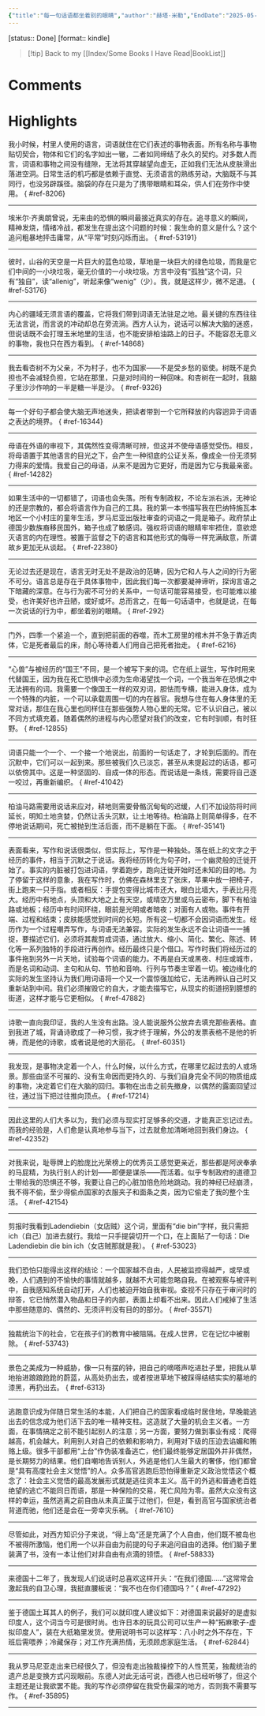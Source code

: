```yaml
---
{"title":"每一句话语都坐着别的眼睛","author":"赫塔·米勒","EndDate":"2025-05-15","publisher":" 贵州人民出版社","dg-publish":true,"permalink":"/BookNotes/每一句话语都坐着别的眼睛/","dgPassFrontmatter":true,"noteIcon":""}
---
```


[status:: Done]
[format:: kindle]

>[!tip] Back to my [[Index/Some Books I Have Read\|BookList]]

# Comments

# Highlights

我小时候，村里人使用的语言，词语就住在它们表述的事物表面。所有名称与事物贴切契合，物体和它们的名字如出一辙，二者如同缔结了永久的契约。对多数人而言，词语和事物之间没有缝隙，无法将其穿越望向虚无，正如我们无法从皮肤滑出落进空洞。日常生活的机巧都是依赖于直觉、无须语言的熟练劳动，大脑既不与其同行，也没另辟蹊径。脑袋的存在只是为了携带眼睛和耳朵，供人们在劳作中使用。 
{ #ref-8206}


---
埃米尔·齐奥朗曾说，无来由的恐惧的瞬间最接近真实的存在。追寻意义的瞬间，精神发烧，情绪冷战，都发生在提出这个问题的时候：我生命的意义是什么？这个追问粗暴地抨击庸常，从“平常”时刻闪烁而出。 
{ #ref-53191}


---
彼时，山谷的天空是一片巨大的蓝色垃圾，草地是一块巨大的绿色垃圾，而我是它们中间的一小块垃圾，毫无价值的一小块垃圾。方言中没有“孤独”这个词，只有“独自”，读“allenig”，听起来像“wenig”（少）。我，就是这样少，微不足道。 
{ #ref-53176}


---
内心的疆域无须言语的覆盖，它将我们带到词语无法驻足之地。最关键的东西往往无法言说，而言说的冲动却总在旁流淌。西方人认为，说话可以解决大脑的迷惑，但说话既不会打理玉米地里的生活，也不能安排柏油路上的日子。不能容忍无意义的事物，我也只在西方看到。 
{ #ref-14868}


---
我去看杏树不为父亲，不为村子，也不为国家——不是受乡愁的驱使。树既不是负担也不会减轻负担，它站在那里，只是对时间的一种回味。和杏树在一起时，我脑子里沙沙作响的一半是糖一半是沙。 
{ #ref-9326}


---
每一个好句子都会使大脑无声地迷失，把读者带到一个它所释放的内容迥异于词语之表达的境界。 
{ #ref-16344}


---
母语在外语的审视下，其偶然性变得清晰可辨，但这并不使母语感觉受伤。相反，将母语置于其他语言的目光之下，会产生一种彻底的公证关系，像成全一份无须努力得来的爱情。我爱自己的母语，从来不是因为它更好，而是因为它与我最亲密。 
{ #ref-14282}


---
如果生活中的一切都错了，词语也会失落。所有专制政权，不论左派右派，无神论的还是宗教的，都会将语言作为自己的工具。我的第一本书描写我在巴纳特施瓦本地区一个小村庄的童年生活，罗马尼亚出版社审查的词语之一竟是箱子。政府禁止德国少数族裔移民国外，箱子也成了敏感词。强权将词语的眼睛牢牢捂住，意欲熄灭语言的内在理性。被置于监督之下的语言和其他形式的侮辱一样充满敌意，所谓故乡更加无从谈起。 
{ #ref-22380}


---
无论过去还是现在，语言无时无处不是政治的范畴，因为它和人与人之间的行为密不可分。语言总是存在于具体事物中，因此我们每一次都要凝神谛听，探询言语之下暗藏的深意。在与行为密不可分的关系中，一句话可能容易接受，也可能难以接受，也许美好也许丑陋，或好或坏。总而言之，在每一句话语中，也就是说，在每一次说话的行为中，都坐着别的眼睛。 
{ #ref-292}


---
门外，四季一个紧追一个，直到把前面的吞噬，而木工房里的棺木并不急于靠近肉体，它是死者最后的床，耐心等待着人们用自己把死者抬走。 
{ #ref-6216}


---
“心兽”与被经历的“国王”不同，是一个被写下来的词。它在纸上诞生，写作时用来代替国王，因为我在死亡恐惧中必须为生命渴望找一个词，一个我当年在恐惧之中无法拥有的词。我需要一个像国王一样的双刃词，胆怯而专横，能进入身体，成为一个特殊的内脏，一个可以承载周围一切的内在器官。我想与住在每人身体里的无常对话，那住在我心里也同样住在那些强势人物心里的无常。它不认识自己，被以不同方式填充着。随着偶然的进程与内心愿望对我们的改变，它有时驯顺，有时狂野。 
{ #ref-12855}


---
词语只能一个一个、一个接一个地说出，前面的一句话走了，才轮到后面的。而在沉默中，它们可以一起到来。那些被我们久已淡忘，甚至从未提起过的话语，都可以依傍其中。这是一种坚固的、自成一体的形态。而说话是一条线，需要将自己逐一咬过，再重新编织。 
{ #ref-41042}


---
柏油马路需要用说话来应对，耕地则需要骨骼沉甸甸的迟缓，人们不加设防将时间延长，明知土地贪婪，仍然让舌头沉默，让土地等待。柏油路上则简单得多，在不停地说话期间，死亡被抛到生活后面，而不是躺在下面。 
{ #ref-35141}


---
表面看来，写作和说话很类似，但实际上，写作是一种独处。落在纸上的文字之于经历的事件，相当于沉默之于说话。我将经历转化为句子时，一个幽灵般的迁徙开始了。事实的内脏被打包进词语，学着跑步，跑向迁徙开始时还未知的目的地。为了停留于这样的意象，我在写作时，仿佛在森林里支了张床，苹果中放一把椅子，街上跑来一只手指。或者相反：手提包变得比城市还大，眼白比墙大，手表比月亮大。经历中有地点，头顶和大地之上有天空，或晴空万里或乌云密布，脚下有柏油路或地板；经历中有时间环绕，眼前是光明或者暗夜；对面有人或物。事件有开端、过程和结束；皮肤能感觉到时间的长短。所有这一切都不会因词语而发生。经历作为一个过程嘲弄写作，与词语无法兼容。实际的发生永远不会让词语一一捕捉，要描述它们，必须将其裁剪成词语，通过放大、缩小、简化、繁化、陈述、转化等一系列独特的手段进行再创作。经历最终只是个借口。写作时我们将经历过的事件拖到另外一片天地，试验每个词语的能力。不再是白天或黑夜、村庄或城市，而是名词和动词、主句和从句、节拍和音响、行列与节奏主宰着一切。被边缘化的实际的发生坚持认为我们用词语将一个又一个震惊强加给它，无法再辨认自己时又重新站到中间。我们必须摧毁它的自大，才能去描写它，从现实的街道拐到臆想的街道，这样才能与它更相似。 
{ #ref-47882}


---
诗歌一直向我印证，我的人生没有出路。没人能说服外公放弃去填充那些表格。直到我进了城，背诵诗歌成了一种习惯，我才终于理解，外公的发票表格不是他的祈祷，而是他的诗歌，或者说是他的大丽花。 
{ #ref-60351}


---
我发现，是事物决定着一个人，什么时候，以什么方式，在哪里忆起过去的人或场景。那些由坚不可摧的、没有生命因而更持久的、与我们自身完全不同的物质组成的事物，决定着它们在大脑的回归。事物在出击之前先撤身，以偶然的露面回望过往，通过当下把过往推向顶点。 
{ #ref-17214}


---
因此这里的人们大多以为，我们必须与现实打足够多的交道，才能真正忘记过去。而我的经验是，人们愈是认真地参与当下，过去就愈加清晰地回到我们身边。 
{ #ref-42352}


---
对我来说，耻辱牌上的脸庞比光荣榜上的优秀员工感觉更亲近，那些都是阿谀奉承的马屁精，为执行别人的计划——即便是谋杀——而活着。似乎专制政府的道德卫士带给我的恐惧还不够，我要让自己的心脏加倍危险地跳动。我的神经已经崩溃，我不得不偷，至少得偷点国家的衣服夹子和面条之类，因为它偷走了我的整个生活。 
{ #ref-42154}


---
剪报时我看到Ladendiebin（女店贼）这个词，里面有“die bin”字样，我只需把ich（自己）加进去就行。我给一只手提袋切开一个口，在上面贴了一句话：Die Ladendiebin die bin ich（女店贼那就是我）。 
{ #ref-53023}


---
我们恐怕只能得出这样的结论：一个国家越不自由，人民被监控得越严，或早或晚，人们遇到的不愉快的事情就越多，就越不大可能忽略自我。在被观察与被评判中，自我感知系统自动打开，人们也被迫开始自我审视。查视不只存在于审问时的辩答，它已悄然潜入物品和日子的内部，表面上却看不出来。因此人们戒掉了生活中那些随意的、偶然的、无须评判没有目的的部分。 
{ #ref-35571}


---
独裁统治下的社会，它在孩子们的教育中被阻隔。在成人世界，它在记忆中被剔除。 
{ #ref-53743}


---
景色之美成为一种威胁，像一只有摆的钟，把自己的嘀嗒声吃进肚子里，把我从草地抬进踉踉跄跄的蔚蓝，从高处扔出去，或者按进草地下被踩得结结实实的墓地的漆黑，再扔出去。 
{ #ref-6313}


---
逃跑意识成为伴随日常生活的本能，人们把自己的国家看成临时居住地，早晚能逃出去的信念成为他们活下去的唯一精神支柱。这造就了大量的机会主义者。一方面，在事情搞定之前不能引起别人的注意；另一方面，要努力做到事业有成：爬得越高，机会越大。利用别人对自己的依赖和影响力，利用对下级的压迫去谄媚和贿赂上级。很多干部都用“上台”作伪装准备逃亡，他们最终能够定居国外并非偶然，是长期努力的结果。他们自嘲地告诉别人，外逃是他们人生最大的奢侈，他们都曾是“具有高度社会主义觉悟”的人。众多高官逃跑后恐怕得重新定义政治觉悟这个概念了：社会主义觉悟的最高发展形式就是逃往资本主义。高干的外逃和普通老百姓绝望的逃亡不能同日而语，那是一种保险的交易，死亡风险为零。虽然大众没有这样的幸运，虽然逃离之前自由从未真正属于过他们，但是，看到高官与国家统治者背道而驰，他们还是会在一旁幸灾乐祸。 
{ #ref-7610}


---
尽管如此，对西方知识分子来说，“得上岛”还是充满了个人自由，他们既不被岛也不被得所激恼，他们用一个以非自由为前提的句子来追问自由的选择。他们脑子里装满了书，没有一本让他们对非自由有点滴的领悟。 
{ #ref-58833}


---
来德国十二年了，我发现人们说话时总喜欢这样开头：“在我们德国……”这常常会激起我的自卫心理，我挺直腰板说：“我不也在你们德国吗？” 
{ #ref-47292}


---
鉴于德国土耳其人的例子，我们可以就印度人建议如下：对德国来说最好的是虚拟印度人，这个词当今可是很时尚。也许日本的玩具公司可以生产一种“拓麻歌子-虚拟印度人”，装在大纸箱里发货。使用说明书可以这样写：八小时之外不存在，下班后需喂养；冷藏保存；对工作充满热情，无须顾虑家庭生活。 
{ #ref-62844}


---
我从罗马尼亚走出来已经很久了，但没有走出独裁操控下的人性荒芜，独裁统治的遗产总是变换方式闪现眼前。东德人对此无话可说，西德人也已经听够了，但这个主题还是让我欲罢不能。我的写作必须停留在我受伤最深的地方，否则我不需要写作。 
{ #ref-35895}


---
